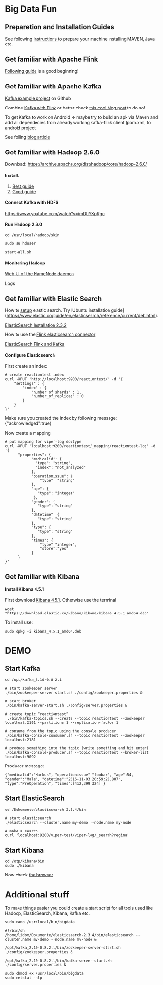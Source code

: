 # Big Data Fun

## Preparetion and Installation Guides
See following [instructions ](https://gist.github.com/lidox/ae71fe107792534cc13cd887175dede4) to prepare your machine installing MAVEN, Java etc.

## Get familiar with Apache Flink

[Following guide](http://dataartisans.github.io/flink-training/) is a good beginning!

## Get familiar with Apache Kafka

[Kafka example project](https://github.com/dataArtisans/kafka-example) on Github

Combine [Kafka with Flink](http://data-artisans.com/kafka-flink-a-practical-how-to) or better check [this cool blog post](https://www.javacodegeeks.com/2016/10/getting-started-apache-flink-kafka.html) to do so!

To get Kafka to work on Android -> maybe try to build an apk via Maven 
and add all dependecies from already working kafka-flink client (pom.xml) to android project.

See folling [blog article](http://www.vogella.com/tutorials/AndroidBuildMaven/article.html)


## Get familiar with Hadoop 2.6.0
Download:
https://archive.apache.org/dist/hadoop/core/hadoop-2.6.0/

#### Install:
1. [Best guide](http://www.bogotobogo.com/Hadoop/BigData_hadoop_Install_on_ubuntu_single_node_cluster.php)
2. [Good guide](http://pingax.com/install-hadoop2-6-0-on-ubuntu)

#### Connect Kafka with HDFS
https://www.youtube.com/watch?v=imDtlYXpRgc

#### Run Hadoop 2.6.0
```
cd /usr/local/hadoop/sbin

sudo su hduser

start-all.sh
```

#### Monitoring Hadoop
[Web UI of the NameNode daemon](http://localhost:50070)

[Logs](http://localhost:50070/logs/)

## Get familiar with Elastic Search 
How to [setup](https://www.elastic.co/guide/en/elasticsearch/reference/current/setup.html) elastic search. Try [Ubuntu installation guide] (https://www.elastic.co/guide/en/elasticsearch/reference/current/deb.html). 

[ElasticSearch Installation 2.3.2](https://www.elastic.co/guide/en/elasticsearch/reference/2.3/_installation.html)

How to use the [Flink elasticsearch connector](https://ci.apache.org/projects/flink/flink-docs-master/dev/connectors/elasticsearch.html)

[ElasticSearch Flink and Kafka](https://github.com/keiraqz/KafkaFlinkElastic)

#### Configure Elasticsearch
First create an index:
```
# create reactiontest index
curl -XPUT 'http://localhost:9200/reactiontest/' -d '{
    "settings" : {
        "index" : {
            "number_of_shards" : 1, 
            "number_of_replicas" : 0
        }
    }
}'
```
Make sure you created the index by following message: {"acknowledged":true}

Now create a mapping
```
# put mapping for viper-log doctype
curl -XPUT 'localhost:9200/reactiontest/_mapping/reactiontest-log' -d '{
      "properties": {
            "medicalid": {
              "type": "string",
              "index": "not_analyzed"
            },
            "operationissue": {
                "type": "string"
            },
            "age": {
               "type": "integer"
             },
            "gender": {
               "type": "string"
            },
            "datetime": {
               "type": "string"
            },
            "type": {
               "type": "string"
            },
            "times": {
                "type":"integer",
                "store":"yes"
            }
      }
}'
```

## Get familiar with Kibana

#### Install Kibana 4.5.1
First download [Kibana 4.5.1](https://www.elastic.co/downloads/past-releases/kibana-4-5-1). 
Otherwise use the terminal
```
wget "https://download.elastic.co/kibana/kibana/kibana_4.5.1_amd64.deb"
```
To install use:
```
sudo dpkg -i kibana_4.5.1_amd64.deb
```
# DEMO

## Start Kafka
```
cd /opt/kafka_2.10-0.8.2.1

# start zookeeper server
./bin/zookeeper-server-start.sh ./config/zookeeper.properties &

# start broker
./bin/kafka-server-start.sh ./config/server.properties &

# create topic “reactiontest”
 ./bin/kafka-topics.sh --create --topic reactiontest --zookeeper localhost:2181 --partitions 1 --replication-factor 1

# consume from the topic using the console producer
./bin/kafka-console-consumer.sh --topic reactiontest --zookeeper localhost:2181

# produce something into the topic (write something and hit enter)
./bin/kafka-console-producer.sh --topic reactiontest --broker-list localhost:9092
```
Producer message:
```
{"medicalid":"Markus", "operationissue":"foobar", "age":54, "gender":"Male", "datetime":"2016-11-03 20:59:28.807", "type":"PreOperation", "times":[412,399,324] }
```
## Start ElasticSearch
```
cd /Dokumente/elasticsearch-2.3.4/bin

# start elasticsearch
./elasticsearch --cluster.name my-demo --node.name my-node

# make a search
curl 'localhost:9200/viper-test/viper-log/_search?regina'

```
## Start Kibana
```
cd /otp/kibana/bin
sudo ./kibana
```
Now check [the browser](http://localhost:5601)

# Additional stuff
To make things easier you could create a start script for
all tools used like Hadoop, ElasticSearch, Kibana, Kafka etc.
```
sudo nano /usr/local/bin/bigdata

#!/bin/sh
/home/lidox/Dokumente/elasticsearch-2.3.4/bin/elasticsearch --cluster.name my-demo --node.name my-node &

/opt/kafka_2.10-0.8.2.1/bin/zookeeper-server-start.sh ./config/zookeeper.properties &

/opt/kafka_2.10-0.8.2.1/bin/kafka-server-start.sh ./config/server.properties &

sudo chmod +x /usr/local/bin/bigdata
sudo netstat -nlp

```
